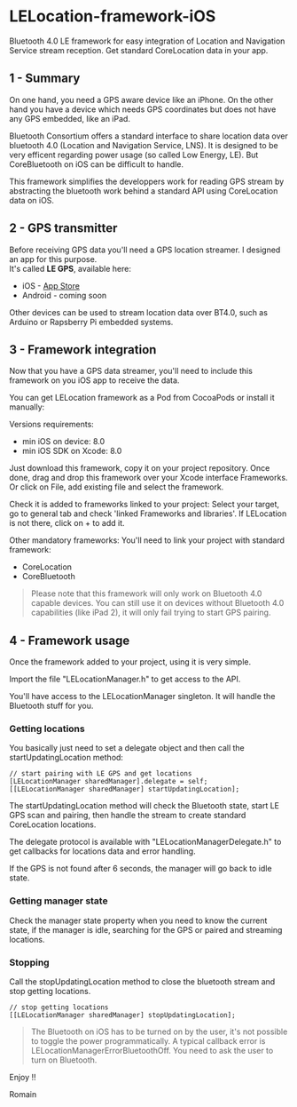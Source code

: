LELocation-framework-iOS
========================

Bluetooth 4.0 LE framework for easy integration of Location and
Navigation Service stream reception. Get standard CoreLocation data
in your app.

1 - Summary
-----------

On one hand, you need a GPS aware device like an iPhone. On the other hand 
you have a device which needs GPS coordinates but does not have any GPS 
embedded, like an iPad.

Bluetooth Consortium offers a standard interface to share location data over 
bluetooth 4.0 (Location and Navigation Service, LNS). It is designed to be 
very efficent regarding power usage (so called Low Energy, LE). But 
CoreBluetooth on iOS can be difficult to handle.

This framework simplifies the developpers work for reading GPS stream by 
abstracting the bluetooth work behind a standard API using CoreLocation 
data on iOS.

2 - GPS transmitter
---------------

Before receiving GPS data you'll need a GPS location streamer. I 
designed an app for this purpose.  
It's called **LE GPS**, available here: 
*	iOS - [App Store](http://appstore.com/legps)
*	Android - coming soon

Other devices can be used to stream location data over BT4.0, such
as Arduino or Rapsberry Pi embedded systems.

3 - Framework integration
-------------------------

Now that you have a GPS data streamer, you'll need to include this framework on
you iOS app to receive the data.

You can get LELocation framework as a Pod from CocoaPods or install it manually:

Versions requirements:  
*	min iOS on device: 8.0
*	min iOS SDK on Xcode: 8.0

Just download this framework, copy it on your project repository.
Once done, drag and drop this framework over your Xcode interface Frameworks.
Or click on File, add existing file and select the framework.

Check it is added to frameworks linked to your project:
Select your target, go to general tab and check 'linked Frameworks and libraries'. If
LELocation is not there, click on + to add it.

Other mandatory frameworks:
You'll need to link your project with standard framework:  
*	CoreLocation
*	CoreBluetooth

>Please note that this framework will only work on Bluetooth 4.0 capable devices. You can 
still use it on devices without Bluetooth 4.0 capabilities (like iPad 2), it will only
fail trying to start GPS pairing.

4 - Framework usage
-------------------

Once the framework added to your project, using it is very simple.

Import the file "LELocationManager.h" to get access to the API.

You'll have access to the LELocationManager singleton. It will handle the Bluetooth
stuff for you. 

### Getting locations

You basically just need to set a delegate object and then call the startUpdatingLocation 
method:

```
// start pairing with LE GPS and get locations
[LELocationManager sharedManager].delegate = self;
[[LELocationManager sharedManager] startUpdatingLocation];
```
The startUpdatingLocation method will check the Bluetooth state, start LE GPS scan and
pairing, then handle the stream to create standard CoreLocation locations.

The delegate protocol is available with "LELocationManagerDelegate.h" to get callbacks
for locations data and error handling.

If the GPS is not found after 6 seconds, the manager will go back to idle state.

### Getting manager state

Check the manager state property when you need to know the current state, if the
manager is idle, searching for the GPS or paired and streaming locations.

### Stopping 

Call the stopUpdatingLocation method to close the bluetooth stream and stop getting
locations.

```
// stop getting locations
[[LELocationManager sharedManager] stopUpdatingLocation];
```

>The Bluetooth on iOS has to be turned on by the user, it's not possible to toggle 
the power programmatically. A typical callback error is LELocationManagerErrorBluetoothOff.
You need to ask the user to turn on Bluetooth.

Enjoy !!


Romain